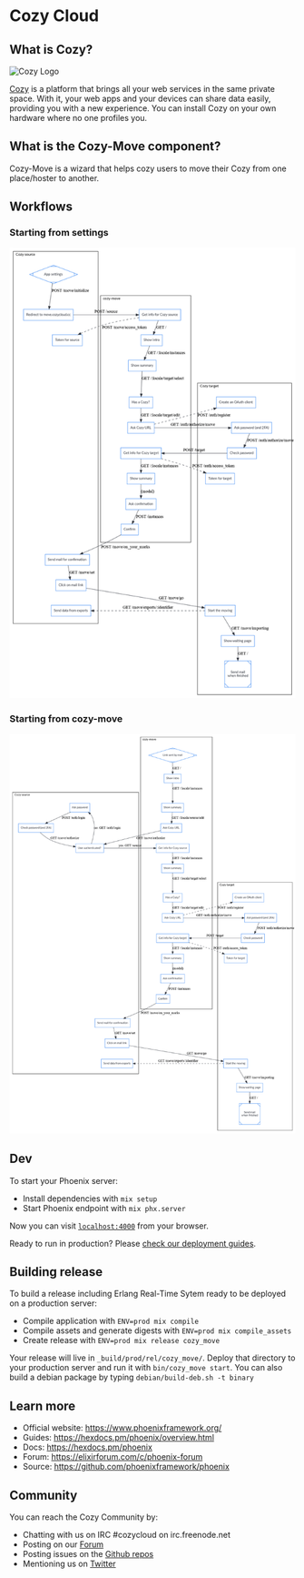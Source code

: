 Cozy Cloud
==========

## What is Cozy?

![Cozy Logo](https://cdn.rawgit.com/cozy/cozy-guidelines/master/templates/cozy_logo_small.svg)

[Cozy](https://cozy.io) is a platform that brings all your web services in the
same private space. With it, your web apps and your devices can share data
easily, providing you with a new experience. You can install Cozy on your own
hardware where no one profiles you.

## What is the Cozy-Move component?

Cozy-Move is a wizard that helps cozy users to move their Cozy from one place/hoster
to another.

## Workflows

### Starting from settings

![Starting from settings](./docs/from-settings.png)

### Starting from cozy-move

![Starting from cozy-move](./docs/from-cozy-move.png)

## Dev

To start your Phoenix server:

  * Install dependencies with `mix setup`
  * Start Phoenix endpoint with `mix phx.server`

Now you can visit [`localhost:4000`](http://localhost:4000) from your browser.

Ready to run in production? Please [check our deployment guides](https://hexdocs.pm/phoenix/deployment.html).

## Building release

To build a release including Erlang Real-Time Sytem ready to be deployed on a
production server:

  * Compile application with `ENV=prod mix compile`
  * Compile assets and generate digests with `ENV=prod mix compile_assets`
  * Create release with `ENV=prod mix release cozy_move`

Your release will live in `_build/prod/rel/cozy_move/`.
Deploy that directory to your production server and run it with
`bin/cozy_move start`. You can also build a debian package by typing
`debian/build-deb.sh -t binary`

## Learn more

  * Official website: https://www.phoenixframework.org/
  * Guides: https://hexdocs.pm/phoenix/overview.html
  * Docs: https://hexdocs.pm/phoenix
  * Forum: https://elixirforum.com/c/phoenix-forum
  * Source: https://github.com/phoenixframework/phoenix

## Community

You can reach the Cozy Community by:

* Chatting with us on IRC #cozycloud on irc.freenode.net
* Posting on our [Forum](https://forum.cozy.io)
* Posting issues on the [Github repos](https://github.com/cozy/)
* Mentioning us on [Twitter](https://twitter.com/cozycloud)
